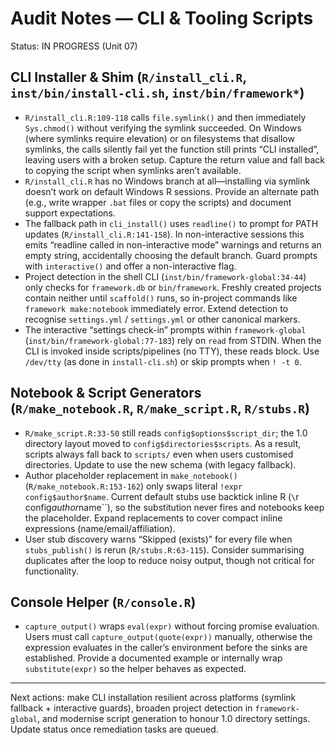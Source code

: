 # Audit Notes — CLI & Tooling Scripts

Status: IN PROGRESS (Unit 07)

## CLI Installer & Shim (`R/install_cli.R`, `inst/bin/install-cli.sh`, `inst/bin/framework*`)
- `R/install_cli.R:109-118` calls `file.symlink()` and then immediately `Sys.chmod()` without verifying the symlink succeeded. On Windows (where symlinks require elevation) or on filesystems that disallow symlinks, the calls silently fail yet the function still prints “CLI installed”, leaving users with a broken setup. Capture the return value and fall back to copying the script when symlinks aren’t available.
- `R/install_cli.R` has no Windows branch at all—installing via symlink doesn’t work on default Windows R sessions. Provide an alternate path (e.g., write wrapper `.bat` files or copy the scripts) and document support expectations.
- The fallback path in `cli_install()` uses `readline()` to prompt for PATH updates (`R/install_cli.R:141-158`). In non-interactive sessions this emits “readline called in non-interactive mode” warnings and returns an empty string, accidentally choosing the default branch. Guard prompts with `interactive()` and offer a non-interactive flag.
- Project detection in the shell CLI (`inst/bin/framework-global:34-44`) only checks for `framework.db` or `bin/framework`. Freshly created projects contain neither until `scaffold()` runs, so in-project commands like `framework make:notebook` immediately error. Extend detection to recognise `settings.yml` / `settings.yml` or other canonical markers.
- The interactive “settings check-in” prompts within `framework-global` (`inst/bin/framework-global:77-183`) rely on `read` from STDIN. When the CLI is invoked inside scripts/pipelines (no TTY), these reads block. Use `/dev/tty` (as done in `install-cli.sh`) or skip prompts when `! -t 0`.

## Notebook & Script Generators (`R/make_notebook.R`, `R/make_script.R`, `R/stubs.R`)
- `R/make_script.R:33-50` still reads `config$options$script_dir`; the 1.0 directory layout moved to `config$directories$scripts`. As a result, scripts always fall back to `scripts/` even when users customised directories. Update to use the new schema (with legacy fallback).
- Author placeholder replacement in `make_notebook()` (`R/make_notebook.R:153-162`) only swaps literal `!expr config$author$name`. Current default stubs use backtick inline R (`\`r config$author$name\``), so the substitution never fires and notebooks keep the placeholder. Expand replacements to cover compact inline expressions (name/email/affiliation).
- User stub discovery warns “Skipped (exists)” for every file when `stubs_publish()` is rerun (`R/stubs.R:63-115`). Consider summarising duplicates after the loop to reduce noisy output, though not critical for functionality.

## Console Helper (`R/console.R`)
- `capture_output()` wraps `eval(expr)` without forcing promise evaluation. Users must call `capture_output(quote(expr))` manually, otherwise the expression evaluates in the caller’s environment before the sinks are established. Provide a documented example or internally wrap `substitute(expr)` so the helper behaves as expected.

---

Next actions: make CLI installation resilient across platforms (symlink fallback + interactive guards), broaden project detection in `framework-global`, and modernise script generation to honour 1.0 directory settings. Update status once remediation tasks are queued.
